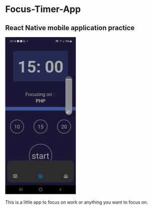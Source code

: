 # Focus-Timer-App

## React Native mobile application practice

<img src="https://github.com/UltraViolet33/Focus-Timer-App/blob/master/assets/img_focus.jpeg"  height="500" />

This is a little app to focus on work or anything you want to focus on.

